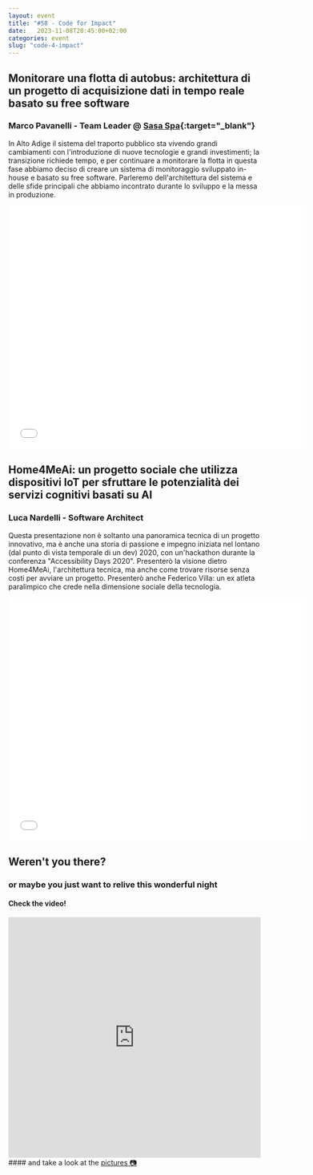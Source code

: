 ```yaml
---
layout: event
title: "#58 - Code for Impact"
date:   2023-11-08T20:45:00+02:00
categories: event
slug: "code-4-impact"
---
```


## Monitorare una flotta di autobus: architettura di un progetto di acquisizione dati in tempo reale basato su free software

### Marco Pavanelli - Team Leader @ [Sasa Spa](//www.sasabz.it){:target="_blank"}

In Alto Adige il sistema del traporto pubblico sta vivendo grandi cambiamenti con l'introduzione di nuove tecnologie e grandi investimenti; la transizione richiede tempo, e per continuare a monitorare la flotta in questa fase abbiamo deciso di creare un sistema di monitoraggio sviluppato in-house e basato su free software. Parleremo dell'architettura del sistema e delle sfide principali che abbiamo incontrato durante lo sviluppo e la messa in produzione.

<iframe src="//www.slideshare.net/slideshow/embed_code/key/2TvWGTJV5V2xZN" width="595" height="485" frameborder="0" marginwidth="0" marginheight="0" scrolling="no" allowfullscreen> </iframe>


## Home4MeAi: un progetto sociale che utilizza dispositivi IoT per sfruttare le potenzialità dei servizi cognitivi basati su AI

### Luca Nardelli - Software Architect

Questa presentazione non è soltanto una panoramica tecnica di un progetto innovativo, ma è anche una storia di passione e impegno iniziata nel lontano (dal punto di vista temporale di un dev) 2020, con un'hackathon durante la conferenza "Accessibility Days 2020". Presenterò la visione dietro Home4MeAi, l'architettura tecnica, ma anche come trovare risorse senza costi per avviare un progetto. Presenterò anche Federico Villa: un ex atleta paralimpico che crede nella dimensione sociale della tecnologia.

<iframe src="//www.slideshare.net/slideshow/embed_code/key/HdabZR9wOsrtd5" width="595" height="485" frameborder="0" marginwidth="0" marginheight="0" scrolling="no" allowfullscreen> </iframe>


## Weren't you there?

### or maybe you just want to relive this wonderful night

<section class="fb-links">

#### Check the video!

<iframe width="100%" height="480px" src="https://www.youtube.com/embed/7Uz_DqSeCbA" frameborder="0" allow="accelerometer; autoplay; clipboard-write; encrypted-media; gyroscope; picture-in-picture" allowfullscreen></iframe>
#### and take a look at the <a id="fb_photo_album" class="btn-facebook" target="_blank" href="//bit.ly/ST58-p">pictures &#128247;</a>

</section>